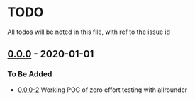 # TODO
All todos will be noted in this file, with ref to the issue id

## [0.0.0]  - 2020-01-01
### To Be Added
- [0.0.0-2] Working POC of zero effort testing with allrounder


  [0.0.0]: https://github.com/codeofnode/todo/tree/v0.0.0
  [0.0.0-2]: https://github.com/codeofnode/todo/issues/2
